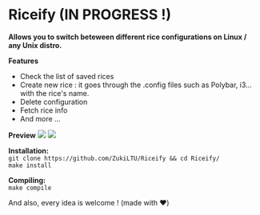 # Riceify (IN PROGRESS !)

<strong>Allows you to switch beteween different rice configurations on Linux / any Unix distro.</strong>

**Features**
<ul>
  <li>Check the list of saved rices</li>
  <li>Create new rice : it goes through the .config files such as Polybar, i3... with the rice's name.</li>
  <li>Delete configuration</li>
  <li>Fetch rice info</li>
  <li>And more ...</li>
</ul>

**Preview**
![](https://cdn.discordapp.com/attachments/465981835785142282/1008025709668745227/ri1.png)
![](https://cdn.discordapp.com/attachments/465981835785142282/1008025710151094302/ri2.png)

**Installation:**
<br/>
`git clone https://github.com/ZukiLTU/Riceify && cd Riceify/`<br/>
`make install`

**Compiling:**
<br/>`make compile`

And also, every idea is welcome ! (made with :heart:)


